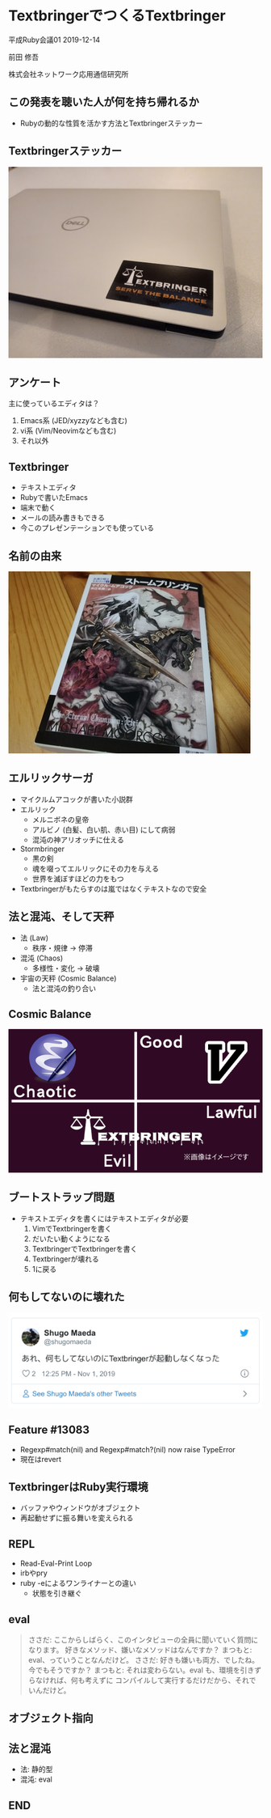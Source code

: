 # TextbringerでつくるTextbringer

平成Ruby会議01  2019-12-14




前田 修吾

株式会社ネットワーク応用通信研究所

## この発表を聴いた人が何を持ち帰れるか

* Rubyの動的な性質を活かす方法とTextbringerステッカー

## Textbringerステッカー

![Textbringerステッカー](sticker.jpg)

## アンケート

主に使っているエディタは？

1. Emacs系 (JED/xyzzyなども含む)
2. vi系 (Vim/Neovimなども含む)
3. それ以外

## Textbringer

* テキストエディタ
* Rubyで書いたEmacs
* 端末で動く
* メールの読み書きもできる
* 今このプレゼンテーションでも使っている

## 名前の由来

![Stormbringer](stormbringer.jpg)

## エルリックサーガ

* マイクルムアコックが書いた小説群
* エルリック
    * メルニボネの皇帝
    * アルビノ (白髪、白い肌、赤い目) にして病弱
    * 混沌の神アリオッチに仕える
* Stormbringer
    * 黒の剣
    * 魂を啜ってエルリックにその力を与える
    * 世界を滅ぼすほどの力をもつ
* Textbringerがもたらすのは嵐ではなくテキストなので安全

## 法と混沌、そして天秤

* 法 (Law)
    * 秩序・規律 → 停滞
* 混沌 (Chaos)
    * 多様性・変化 → 破壊
* 宇宙の天秤 (Cosmic Balance)
    * 法と混沌の釣り合い

## Cosmic Balance

![Cosmic Balance](balance.png)

## ブートストラップ問題

* テキストエディタを書くにはテキストエディタが必要
    1. VimでTextbringerを書く
    2. だいたい動くようになる
    3. TextbringerでTextbringerを書く
    4. Textbringerが壊れる
    5. 1に戻る

## 何もしてないのに壊れた

![何もしてないのに壊れた](textbringer_broken.png)

## Feature #13083

* Regexp#match(nil) and Regexp#match?(nil) now raise TypeError
* 現在はrevert

## TextbringerはRuby実行環境

* バッファやウィンドウがオブジェクト
* 再起動せずに振る舞いを変えられる

## REPL

* Read-Eval-Print Loop
* irbやpry
* ruby -eによるワンライナーとの違い
    * 状態を引き継ぐ

## eval

> ささだ: ここからしばらく、このインタビューの全員に聞いていく質問になります。
> 好きなメソッド、嫌いなメソッドはなんですか？
> まつもと: eval、っていうことなんだけど。
> ささだ: 好きも嫌いも両方、でしたね。今でもそうですか？
> まつもと: それは変わらない。eval も、環境を引きずらなければ、何も考えずに
> コンパイルして実行するだけだから、それでいんだけど。

## オブジェクト指向

## 法と混沌

* 法: 静的型
* 混沌: eval

## END
